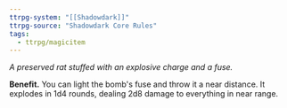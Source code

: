 ```yaml
---
ttrpg-system: "[[Shadowdark]]"
ttrpg-source: "Shadowdark Core Rules"
tags:
  - ttrpg/magicitem
---
```

*A preserved rat stuffed with an explosive charge and a fuse.*

**Benefit.** You can light the bomb's fuse and throw it a near distance. It explodes in 1d4 rounds, dealing 2d8 damage to everything in near range.
